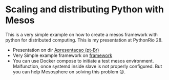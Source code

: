 # Scaling and distributing Python with Mesos

This is a very simple example on how to create a mesos framework with python for distributed computing. This is my presentation at PythonRio 28.

* Presentation on dir [Apresentacao (pt-Br)](Apresentacao) 
* Very Simple example framework on [framework](framework) 
* You can use Docker compose to initiate a test mesos environment. Malfunction, once systemd inside slave is not properly configured. But you can help Mesosphere on solving this problem :wink:.

